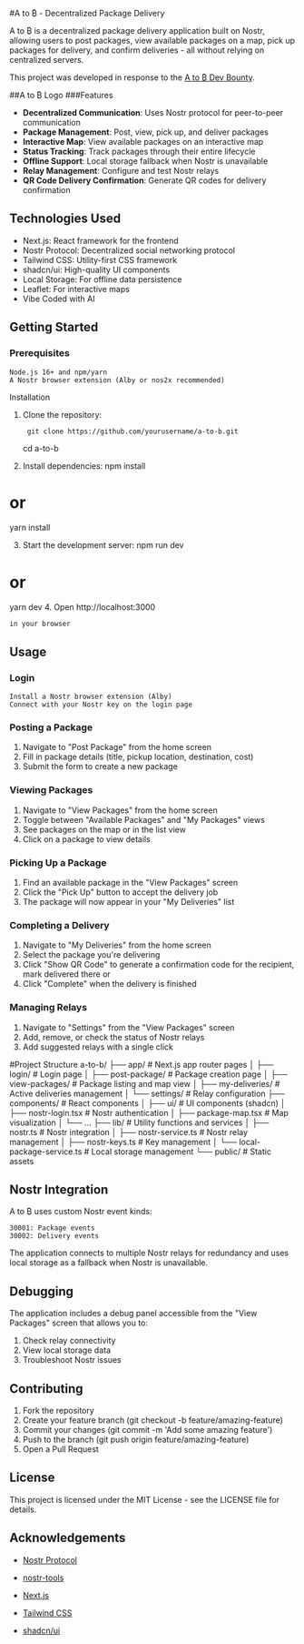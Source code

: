 #A to ₿ - Decentralized Package Delivery

A to ₿ is a decentralized package delivery application built on Nostr, allowing users to post packages, view available packages on a map, pick up packages for delivery, and confirm deliveries - all without relying on centralized servers.

This project was developed in response to the [ A to ₿ Dev Bounty](https://github.com/ssmithx/atob/blob/main/bounty.txt).

##A to ₿ Logo
###Features

- **Decentralized Communication**: Uses Nostr protocol for peer-to-peer communication
- **Package Management**: Post, view, pick up, and deliver packages
- **Interactive Map**: View available packages on an interactive map
- **Status Tracking**: Track packages through their entire lifecycle
- **Offline Support**: Local storage fallback when Nostr is unavailable
- **Relay Management**: Configure and test Nostr relays
- **QR Code Delivery Confirmation**: Generate QR codes for delivery confirmation

## Technologies Used

- Next.js: React framework for the frontend
- Nostr Protocol: Decentralized social networking protocol
- Tailwind CSS: Utility-first CSS framework
- shadcn/ui: High-quality UI components
- Local Storage: For offline data persistence
- Leaflet: For interactive maps
- Vibe Coded with AI

## Getting Started

### Prerequisites

    Node.js 16+ and npm/yarn
    A Nostr browser extension (Alby or nos2x recommended)

Installation

1.  Clone the repository:

         git clone https://github.com/yourusername/a-to-b.git

    cd a-to-b

2.  Install dependencies:
    npm install

# or

yarn install

3. Start the development server:
   npm run dev

# or

yarn dev 4. Open http://localhost:3000

    in your browser

## Usage

### Login

    Install a Nostr browser extension (Alby)
    Connect with your Nostr key on the login page

### Posting a Package

1.  Navigate to "Post Package" from the home screen
2.  Fill in package details (title, pickup location, destination, cost)
3.  Submit the form to create a new package

### Viewing Packages

1.  Navigate to "View Packages" from the home screen
2.  Toggle between "Available Packages" and "My Packages" views
3.  See packages on the map or in the list view
4.  Click on a package to view details

### Picking Up a Package

1.  Find an available package in the "View Packages" screen
2.  Click the "Pick Up" button to accept the delivery job
3.  The package will now appear in your "My Deliveries" list

### Completing a Delivery

1.  Navigate to "My Deliveries" from the home screen
2.  Select the package you're delivering
3.  Click "Show QR Code" to generate a confirmation code for the recipient, mark delivered there or
4.  Click "Complete" when the delivery is finished

### Managing Relays

1. Navigate to "Settings" from the "View Packages" screen
2. Add, remove, or check the status of Nostr relays
3. Add suggested relays with a single click

#Project Structure
a-to-b/
├── app/ # Next.js app router pages
│ ├── login/ # Login page
│ ├── post-package/ # Package creation page
│ ├── view-packages/ # Package listing and map view
│ ├── my-deliveries/ # Active deliveries management
│ └── settings/ # Relay configuration
├── components/ # React components
│ ├── ui/ # UI components (shadcn)
│ ├── nostr-login.tsx # Nostr authentication
│ ├── package-map.tsx # Map visualization
│ └── ...
├── lib/ # Utility functions and services
│ ├── nostr.ts # Nostr integration
│ ├── nostr-service.ts # Nostr relay management
│ ├── nostr-keys.ts # Key management
│ └── local-package-service.ts # Local storage management
└── public/ # Static assets

## Nostr Integration

A to ₿ uses custom Nostr event kinds:

    30001: Package events
    30002: Delivery events

The application connects to multiple Nostr relays for redundancy and uses local storage as a fallback when Nostr is unavailable.

## Debugging

The application includes a debug panel accessible from the "View Packages" screen that allows you to:

1.  Check relay connectivity
2.  View local storage data
3.  Troubleshoot Nostr issues

## Contributing

1.  Fork the repository
2.  Create your feature branch (git checkout -b feature/amazing-feature)
3.  Commit your changes (git commit -m 'Add some amazing feature')
4.  Push to the branch (git push origin feature/amazing-feature)
5.  Open a Pull Request

## License

This project is licensed under the MIT License - see the LICENSE file for details.

## Acknowledgements

- [Nostr Protocol](https://github.com/nostr-protocol/nostr)

- [nostr-tools](https://github.com/nbd-wtf/nostr-tools)
- [Next.js](https://nextjs.org/)
- [Tailwind CSS](https://tailwindcss.com/)
- [shadcn/ui](https://ui.shadcn.com/)

